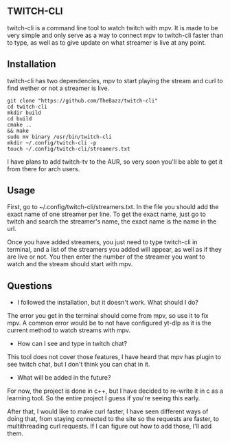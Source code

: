 ## TWITCH-CLI ##

twitch-cli is a command line tool to watch twitch with mpv.
It is made to be very simple and only serve as a way to connect mpv to twitch-cli faster than to type, as well as to give update on what streamer is live at any point.

Installation
------------

twitch-cli has two dependencies, mpv to start playing the stream and curl to find wether or not a streamer is live.

```
git clone "https://github.com/TheBazz/twitch-cli"
cd twitch-cli 
mkdir build
cd build
cmake ..
&& make
sudo mv binary /usr/bin/twitch-cli
mkdir ~/.config/twitch-cli -p
touch ~/.config/twitch-cli/streamers.txt
```

I have plans to add twitch-tv to the AUR, so very soon you'll be able to get it from there for arch users.


Usage
-----

First, go to ~/.config/twitch-cli/streamers.txt.
In the file you should add the exact name of one streamer per line.
To get the exact name, just go to twitch and search the streamer's name, the exact name is the name in the url.

Once you have added streamers, you just need to type twitch-cli in terminal, and a list of the streamers you added will appear, as well as if they are live or not.
You then enter the number of the streamer you want to watch and the stream should start with mpv.

Questions
---------

- I followed the installation, but it doesn't work.
What should I do?

The error you get in the terminal should come from mpv, so use it to fix mpv.
A common error would be to not have configured yt-dlp as it is the current method to watch streams with mpv.

- How can I see and type in twitch chat?

This tool does not cover those features, I have heard that mpv has plugin to see twitch chat, but I don't think you can chat in it.

- What will be added in the future?

For now, the project is done in c++, but I have decided to re-write it in c as a learning tool.
So the entire project I guess if you're seeing this early.

After that, I would like to make curl faster, I have seen different ways of doing that, from staying connected to the site so the requests are faster, to multithreading curl requests.
If I can figure out how to add those, I'll add them.
